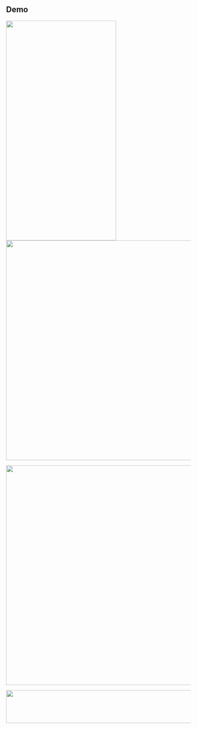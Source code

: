 ## Demo

<p><img src="https://cdn.discordapp.com/attachments/555753111348576264/917350636138401802/Banner1.png" alt="" width="300" height="600" /><img src="https://cdn.discordapp.com/attachments/555753111348576264/917350636679491614/SquareAd.gif" alt="" width="600" height="600" /></p>

<p><img src="https://cdn.discordapp.com/attachments/555753111348576264/917350636364922920/BannerAd.gif" alt="" width="600" height="600" /></p>

<p><img src="https://cdn.discordapp.com/attachments/555753111348576264/917350636679491614/SquareAd.gif" alt="" width="728" height="90" /></p>
